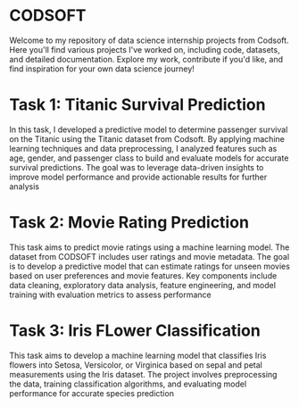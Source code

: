# CODSOFT
Welcome to my repository of data science internship projects from Codsoft. Here you'll find various projects I've worked on, including code, datasets, and detailed documentation. Explore my work, contribute if you'd like, and find inspiration for your own data science journey!

# Task 1: Titanic Survival Prediction
In this task, I developed a predictive model to determine passenger survival on the Titanic using the Titanic dataset from Codsoft. By applying machine learning techniques and data preprocessing, I analyzed features such as age, gender, and passenger class to build and evaluate models for accurate survival predictions. The goal was to leverage data-driven insights to improve model performance and provide actionable results for further analysis

# Task 2: Movie Rating Prediction
This task aims to predict movie ratings using a machine learning model. The dataset from CODSOFT includes user ratings and movie metadata. The goal is to develop a predictive model that can estimate ratings for unseen movies based on user preferences and movie features. Key components include data cleaning, exploratory data analysis, feature engineering, and model training with evaluation metrics to assess performance

# Task 3: Iris FLower Classification
This task aims to develop a machine learning model that classifies Iris flowers into Setosa, Versicolor, or Virginica based on sepal and petal measurements using the Iris dataset. The project involves preprocessing the data, training classification algorithms, and evaluating model performance for accurate species prediction
